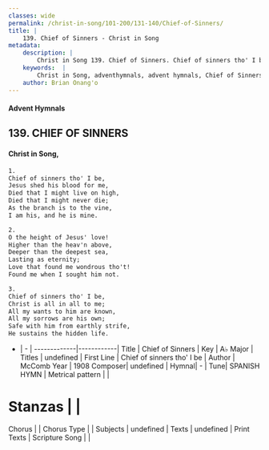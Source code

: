 ```yaml
---
classes: wide
permalink: /christ-in-song/101-200/131-140/Chief-of-Sinners/
title: |
    139. Chief of Sinners - Christ in Song
metadata:
    description: |
        Christ in Song 139. Chief of Sinners. Chief of sinners tho' I be, Jesus shed his blood for me, Died that I might live on high, Died that I might never die; As the branch is to the vine, I am his, and he is mine.
    keywords:  |
        Christ in Song, adventhymnals, advent hymnals, Chief of Sinners, Chief of sinners tho' I be. 
    author: Brian Onang'o
---
```


#### Advent Hymnals
## 139. CHIEF OF SINNERS
####  Christ in Song,

```txt
1.
Chief of sinners tho' I be,
Jesus shed his blood for me,
Died that I might live on high,
Died that I might never die;
As the branch is to the vine,
I am his, and he is mine.

2.
O the height of Jesus' love!
Higher than the heav'n above,
Deeper than the deepest sea,
Lasting as eternity;
Love that found me wondrous tho't!
Found me when I sought him not.

3.
Chief of sinners tho' I be,
Christ is all in all to me;
All my wants to him are known,
All my sorrows are his own;
Safe with him from earthly strife,
He sustains the hidden life.


```

- |   -  |
-------------|------------|
Title | Chief of Sinners |
Key | A♭ Major |
Titles | undefined |
First Line | Chief of sinners tho' I be |
Author | McComb
Year | 1908
Composer| undefined |
Hymnal|  - |
Tune| SPANISH HYMN |
Metrical pattern | |
# Stanzas |  |
Chorus |  |
Chorus Type |  |
Subjects | undefined |
Texts | undefined |
Print Texts | 
Scripture Song |  |
    
